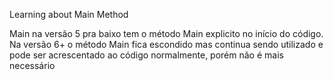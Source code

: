 Learning about Main Method

Main na versão 5 pra baixo tem o método Main explicito no início do código.
Na versão 6+ o método Main fica escondido mas continua sendo utilizado e pode ser acrescentado ao código normalmente, porém não é mais necessário